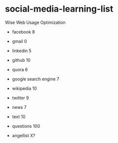 # social-media-learning-list

Wise Web Usage Optimization

+ facebook 8
+ gmail 0
+ linkedin 5
+ github 10
+ quora 6
+ google search engine 7
+ wikipedia 10
+ twitter 9
+ news 7
+ text 10


+ questions 100

+ angellist X? 
